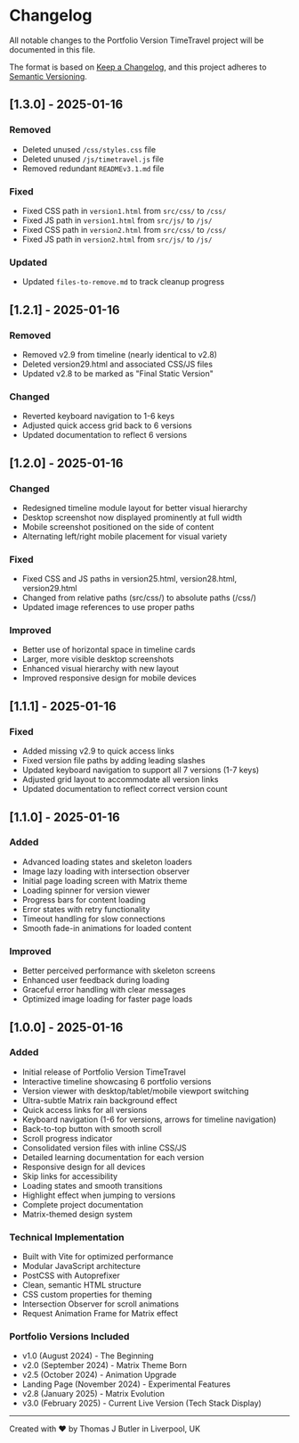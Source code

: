 # Changelog

All notable changes to the Portfolio Version TimeTravel project will be documented in this file.

The format is based on [Keep a Changelog](https://keepachangelog.com/en/1.0.0/),
and this project adheres to [Semantic Versioning](https://semver.org/spec/v2.0.0.html).

## [1.3.0] - 2025-01-16

### Removed
- Deleted unused `/css/styles.css` file
- Deleted unused `/js/timetravel.js` file  
- Removed redundant `READMEv3.1.md` file

### Fixed
- Fixed CSS path in `version1.html` from `src/css/` to `/css/`
- Fixed JS path in `version1.html` from `src/js/` to `/js/`
- Fixed CSS path in `version2.html` from `src/css/` to `/css/`
- Fixed JS path in `version2.html` from `src/js/` to `/js/`

### Updated
- Updated `files-to-remove.md` to track cleanup progress

## [1.2.1] - 2025-01-16

### Removed
- Removed v2.9 from timeline (nearly identical to v2.8)
- Deleted version29.html and associated CSS/JS files
- Updated v2.8 to be marked as "Final Static Version"

### Changed
- Reverted keyboard navigation to 1-6 keys
- Adjusted quick access grid back to 6 versions
- Updated documentation to reflect 6 versions

## [1.2.0] - 2025-01-16

### Changed
- Redesigned timeline module layout for better visual hierarchy
- Desktop screenshot now displayed prominently at full width
- Mobile screenshot positioned on the side of content
- Alternating left/right mobile placement for visual variety

### Fixed
- Fixed CSS and JS paths in version25.html, version28.html, version29.html
- Changed from relative paths (src/css/) to absolute paths (/css/)
- Updated image references to use proper paths

### Improved
- Better use of horizontal space in timeline cards
- Larger, more visible desktop screenshots
- Enhanced visual hierarchy with new layout
- Improved responsive design for mobile devices

## [1.1.1] - 2025-01-16

### Fixed
- Added missing v2.9 to quick access links
- Fixed version file paths by adding leading slashes
- Updated keyboard navigation to support all 7 versions (1-7 keys)
- Adjusted grid layout to accommodate all version links
- Updated documentation to reflect correct version count

## [1.1.0] - 2025-01-16

### Added
- Advanced loading states and skeleton loaders
- Image lazy loading with intersection observer
- Initial page loading screen with Matrix theme
- Loading spinner for version viewer
- Progress bars for content loading
- Error states with retry functionality
- Timeout handling for slow connections
- Smooth fade-in animations for loaded content

### Improved
- Better perceived performance with skeleton screens
- Enhanced user feedback during loading
- Graceful error handling with clear messages
- Optimized image loading for faster page loads

## [1.0.0] - 2025-01-16

### Added
- Initial release of Portfolio Version TimeTravel
- Interactive timeline showcasing 6 portfolio versions
- Version viewer with desktop/tablet/mobile viewport switching
- Ultra-subtle Matrix rain background effect
- Quick access links for all versions
- Keyboard navigation (1-6 for versions, arrows for timeline navigation)
- Back-to-top button with smooth scroll
- Scroll progress indicator
- Consolidated version files with inline CSS/JS
- Detailed learning documentation for each version
- Responsive design for all devices
- Skip links for accessibility
- Loading states and smooth transitions
- Highlight effect when jumping to versions
- Complete project documentation
- Matrix-themed design system

### Technical Implementation
- Built with Vite for optimized performance
- Modular JavaScript architecture
- PostCSS with Autoprefixer
- Clean, semantic HTML structure
- CSS custom properties for theming
- Intersection Observer for scroll animations
- Request Animation Frame for Matrix effect

### Portfolio Versions Included
- v1.0 (August 2024) - The Beginning
- v2.0 (September 2024) - Matrix Theme Born
- v2.5 (October 2024) - Animation Upgrade
- Landing Page (November 2024) - Experimental Features
- v2.8 (January 2025) - Matrix Evolution
- v3.0 (February 2025) - Current Live Version (Tech Stack Display)

---

Created with ❤️ by Thomas J Butler in Liverpool, UK